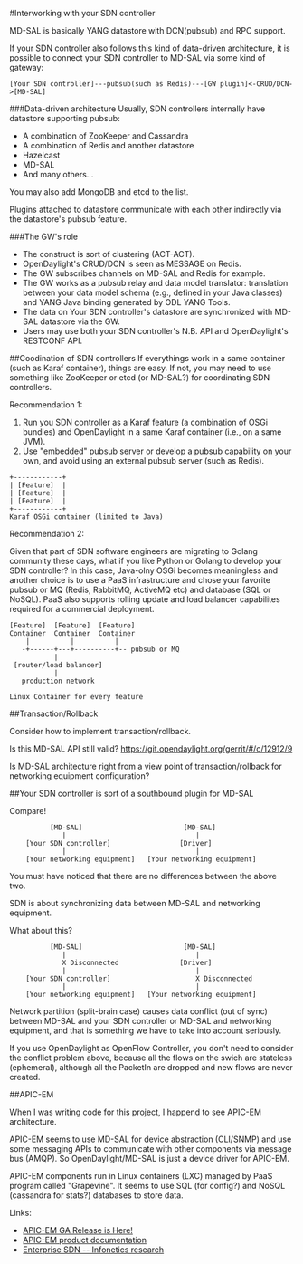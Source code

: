 #Interworking with your SDN controller

MD-SAL is basically YANG datastore with DCN(pubsub) and RPC support.

If your SDN controller also follows this kind of data-driven architecture, it is possible to connect your SDN controller to MD-SAL via some kind of gateway:

```
[Your SDN controller]---pubsub(such as Redis)---[GW plugin]<-CRUD/DCN->[MD-SAL]

```

###Data-driven architecture
Usually, SDN controllers internally have datastore supporting pubsub:
- A combination of ZooKeeper and Cassandra
- A combination of Redis and another datastore
- Hazelcast
- MD-SAL
- And many others...

You may also add MongoDB and etcd to the list.

Plugins attached to datastore communicate with each other indirectly via the datastore's pubsub feature.

###The GW's role
- The construct is sort of clustering (ACT-ACT).
- OpenDaylight's CRUD/DCN is seen as MESSAGE on Redis.
- The GW subscribes channels on MD-SAL and Redis for example.
- The GW works as a pubsub relay and data model translator: translation between your data model schema (e.g., defined in your Java classes) and YANG Java binding generated by ODL YANG Tools.
- The data on Your SDN controller's datastore are synchronized with MD-SAL datastore via the GW.
- Users may use both your SDN controller's N.B. API and OpenDaylight's RESTCONF API.

##Coodination of SDN controllers
If everythings work in a same container (such as Karaf container), things are easy. If not, you may need to use something like ZooKeeper or etcd (or MD-SAL?) for coordinating SDN controllers.

Recommendation 1:

1. Run you SDN controller as a Karaf feature (a combination of OSGi bundles) and OpenDaylight in a same Karaf container (i.e., on a same JVM).
2. Use "embedded" pubsub server or develop a pubsub capability on your own, and avoid using an external pubsub server (such as Redis).

```
+------------+
| [Feature]  |
| [Feature]  |
| [Feature]  |
+------------+
Karaf OSGi container (limited to Java)
```

Recommendation 2:

Given that part of SDN software engineers are migrating to Golang community these days, what if you like Python or Golang to develop your SDN controller? In this case, Java-olny OSGi becomes meaningless and another choice is to use a PaaS infrastructure and chose your favorite pubsub or MQ (Redis, RabbitMQ, ActiveMQ etc) and database (SQL or NoSQL). PaaS also supports rolling update and load balancer capabilites required for a commercial deployment.

```
[Feature]  [Feature]  [Feature]
Container  Container  Container
    |          |          |
   -+------+---+----------+-- pubsub or MQ
           |
 [router/load balancer]
           |
   production network

Linux Container for every feature
```

##Transaction/Rollback

Consider how to implement transaction/rollback.

Is this MD-SAL API still valid? https://git.opendaylight.org/gerrit/#/c/12912/9

Is MD-SAL architecture right from a view point of transaction/rollback for networking equipment configuration?

##Your SDN controller is sort of a southbound plugin for MD-SAL

Compare!
```
          [MD-SAL]                         [MD-SAL]
             |                                |
    [Your SDN controller]                 [Driver]
             |                                |
    [Your networking equipment]   [Your networking equipment]
```
You must have noticed that there are no differences between the above two.

SDN is about synchronizing data between MD-SAL and networking equipment.

What about this?
```
          [MD-SAL]                         [MD-SAL]
             |                                |
             X Disconnected               [Driver]
             |                                |
    [Your SDN controller]                     X Disconnected
             |                                |
    [Your networking equipment]   [Your networking equipment]
```
Network partition (split-brain case) causes data conflict (out of sync) between MD-SAL and your SDN controller or MD-SAL and networking equipment, and that is something we have to take into account seriously.

If you use OpenDaylight as OpenFlow Controller, you don't need to consider the conflict problem above, because all the flows on the swich are stateless (ephemeral), although all the PacketIn are dropped and new flows are never created.

##APIC-EM

When I was writing code for this project, I happend to see APIC-EM architecture.

APIC-EM seems to use MD-SAL for device abstraction (CLI/SNMP) and use some messaging APIs to communicate with other components via message bus (AMQP). So OpenDaylight/MD-SAL is just a device driver for APIC-EM.

APIC-EM components run in Linux containers (LXC) managed by PaaS program called "Grapevine". It seems to use SQL (for config?) and NoSQL (cassandra for stats?) databases to store data.

Links:
- [APIC-EM GA Release is Here!](https://communities.cisco.com/community/developer/networking/cisco-one/apic-em/blog/2015/11/04/apic-em-ga-release-is-here)
- [APIC-EM product documentation](http://www.cisco.com/c/en/us/products/cloud-systems-management/application-policy-infrastructure-controller-enterprise-module/index.html)
- [Enterprise SDN -- Infonetics research](http://www.wallstreet-online.de/nachricht/7545668-infonetics-north-american-businesses-plan-to-have-sdn-live-the-lan-by-2017)
